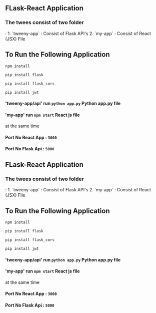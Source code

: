 ## FLask-React Application

<h3>The twees consist of two folder</h3>:
      1. `tweeny-app` : Consist of Flask API's
      2. `my-app`     : Consist of React (JSX) File
      
<h2>To Run the Following Application</h2>

`npm install`

`pip install flask`

`pip install flask_cors`

`pip install jwt`
#### 'tweeny-app/api' run `python app.py` Python app.py file 

#### 'my-app' run `npm start`  React js file 

at the same time
#### Port No React App : `3000` 
#### Port No Flask Api : `5000`
## FLask-React Application

<h3>The twees consist of two folder</h3>:
      1. `tweeny-app` : Consist of Flask API's
      2. `my-app`     : Consist of React (JSX) File
      
<h2>To Run the Following Application</h2>

`npm install`

`pip install flask`

`pip install flask_cors`

`pip install jwt`
#### 'tweeny-app/api' run `python app.py` Python app.py file 

#### 'my-app' run `npm start`  React js file 

at the same time
#### Port No React App : `3000` 
#### Port No Flask Api : `5000`

